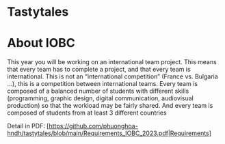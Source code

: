 ﻿# Tastytales
 
# About IOBC
 This year you will be working on an international team project. This means that every team has to complete a project, and 
that every team is international. This is not an “international competition” (France vs. Bulgaria …), this is a competition 
between international teams.
 Every team is composed of a balanced number of students with different skills (programming, graphic design, digital 
communication, audiovisual production) so that the workload may be fairly shared. And every team is composed of students 
from at least 3 different countries

Detail in PDF: [https://github.com/phuonghoa-hndh/tastytales/blob/main/Requirements_IOBC_2023.pdf|Requirements]
